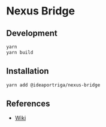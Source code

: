 # Nexus Bridge

## Development

```bash
yarn
yarn build
```

## Installation

```bash
yarn add @ideaportriga/nexus-bridge
```

## References

- [Wiki](https://github.com/ideaportriga/siebel-nexus-bridge/wiki)
